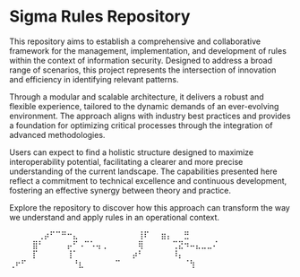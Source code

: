 # Sigma Rules Repository

This repository aims to establish a comprehensive and collaborative framework for the management, implementation, and development of rules within the context of information security. Designed to address a broad range of scenarios, this project represents the intersection of innovation and efficiency in identifying relevant patterns.

Through a modular and scalable architecture, it delivers a robust and flexible experience, tailored to the dynamic demands of an ever-evolving environment. The approach aligns with industry best practices and provides a foundation for optimizing critical processes through the integration of advanced methodologies.

Users can expect to find a holistic structure designed to maximize interoperability potential, facilitating a clearer and more precise understanding of the current landscape. The capabilities presented here reflect a commitment to technical excellence and continuous development, fostering an effective synergy between theory and practice.

Explore the repository to discover how this approach can transform the way we understand and apply rules in an operational context.


⠀⠀⠀⠀⠀⢀⡴⠋⠉⠛⠒⣄⠀⠀⠀⠀⠀⠀
⠀⠀⠀⠀⢸⠏⠀⠀⣶⡄⠀⠀⣛⠀⠀⠀⠀⠀
⠀⠀⠀⠀⣿⠃⠀⠀⠀⠀⡤⠋⠠⠉⠡⢤⢀⠀
⠀⠀⠀⠀⢿⠀⠀⠀⠀⠀⢉⣝⠲⠤⣄⣀⣀⠌
⠀⠀⠀⠀⡏⠀⠀⠀⠀⠀⢸⠁⠀⠀⠀⠀⠀⠀
⠀⠀⠀⡴⠃⠀⠀⠀⠀⠀⠸⡄⠀⠀⠀⠀⠀⠀
⢀⠖⠋⠀⠀⠀⠀⠀⠀⠀⠀⠘⣆⠀⠀⠀⠀⠀
⠉⠀⠀⠀⠀⠀⠀⠀⠀⠀⠀⠀⠈⢳⠀⠀⠀⠀
